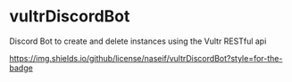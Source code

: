 # vultrDiscordBot
Discord Bot to create and delete instances using the Vultr RESTful api

https://img.shields.io/github/license/naseif/vultrDiscordBot?style=for-the-badge
